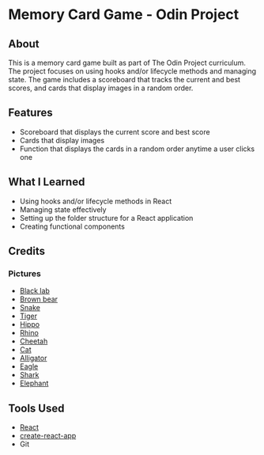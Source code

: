 # Memory Card Game - Odin Project

## About

This is a memory card game built as part of The Odin Project curriculum. The project focuses on using hooks and/or lifecycle methods and managing state. The game includes a scoreboard that tracks the current and best scores, and cards that display images in a random order.

## Features

- Scoreboard that displays the current score and best score
- Cards that display images
- Function that displays the cards in a random order anytime a user clicks one

## What I Learned

- Using hooks and/or lifecycle methods in React
- Managing state effectively
- Setting up the folder structure for a React application
- Creating functional components

## Credits

### Pictures

- [Black lab](https://pixabay.com/photos/black-lab-black-labrador-retriever-4771308/)
- [Brown bear](https://pixabay.com/photos/bear-head-brown-brown-bear-1283347/)
- [Snake](https://pixabay.com/photos/speckled-rattlesnake-snake-animal-653642/)
- [Tiger](https://pixabay.com/photos/tiger-siberian-tiger-snow-predator-1975790/)
- [Hippo](https://pixabay.com/photos/hippo-water-wildlife-africa-animal-4486152/)
- [Rhino](https://pixabay.com/photos/rhino-animal-pachyderm-2196317/)
- [Cheetah](https://pixabay.com/photos/cheetah-animal-wildlife-mammal-3749168/)
- [Cat](https://pixabay.com/photos/cat-pet-licking-animal-tabby-cat-114782/)
- [Alligator](https://pixabay.com/photos/alligator-american-alligator-gator-439888/)
- [Eagle](https://pixabay.com/photos/golden-eagle-bird-of-prey-scotland-2513225/)
- [Shark](https://pixabay.com/photos/shark-animal-danger-teeth-fish-674867/)
- [Elephant](https://pixabay.com/photos/elephant-trunk-head-elephant-trunk-1526709/)

## Tools Used

- [React](https://react.dev/)
- [create-react-app](https://create-react-app.dev/)
- Git
